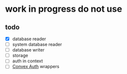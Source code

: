 # work in progress do not use

## todo

- [x] database reader
- [ ] system database reader
- [ ] database writer
- [ ] storage
- [ ] auth in context
- [ ] [Convex Auth](https://labs.convex.dev/auth) wrappers
